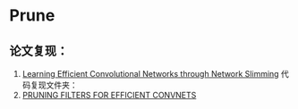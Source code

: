 # Prune
## 论文复现：
1. [Learning Efficient Convolutional Networks through Network Slimming](https://openaccess.thecvf.com/content_ICCV_2017/papers/Liu_Learning_Efficient_Convolutional_ICCV_2017_paper.pdf)
代码复现文件夹：
2. [PRUNING FILTERS FOR EFFICIENT CONVNETS](https://arxiv.org/pdf/1608.08710.pdf)
